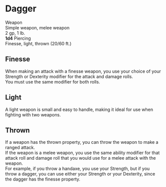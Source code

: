 # Dagger

Weapon  
Simple weapon, melee weapon  
2 gp, 1 lb.  
**1d4** Piercing  
Finesse, light, thrown (20/60 ft.)

## Finesse

When making an attack with a finesse weapon, you use your choice of your Strength or Dexterity modifier for the attack and damage rolls.  
You must use the same modifier for both rolls.

## Light

A light weapon is small and easy to handle, making it ideal for use when fighting with two weapons.  


## Thrown

If a weapon has the thrown property, you can throw the weapon to make a ranged attack.  
If the weapon is a melee weapon, you use the same ability modifier for that attack roll and damage roll that you would use for a melee attack with the weapon.  
For example, if you throw a handaxe, you use your Strength, but if you throw a dagger, you can use either your Strength or your Dexterity, since the dagger has the finesse property.
